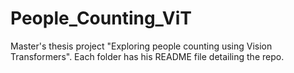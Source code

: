 # People_Counting_ViT
Master's thesis project "Exploring people counting using Vision Transformers". Each folder has his README file detailing the repo.
